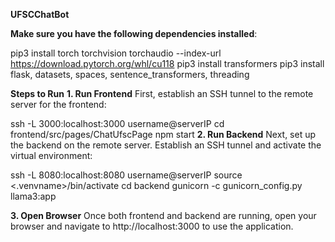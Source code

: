 **UFSCChatBot**


**Make sure you have the following dependencies installed**:

pip3 install torch torchvision torchaudio --index-url https://download.pytorch.org/whl/cu118
pip3 install transformers
pip3 install flask, datasets, spaces, sentence_transformers, threading



**Steps to Run**
**1. Run Frontend**
First, establish an SSH tunnel to the remote server for the frontend:

ssh -L 3000:localhost:3000 username@serverIP
cd frontend/src/pages/ChatUfscPage
npm start
**2. Run Backend**
Next, set up the backend on the remote server. Establish an SSH tunnel and activate the virtual environment:

ssh -L 8080:localhost:8080 username@serverIP
source <.venvname>/bin/activate
cd backend
gunicorn -c gunicorn_config.py llama3:app

**3. Open Browser**
Once both frontend and backend are running, open your browser and navigate to http://localhost:3000 to use the application.
